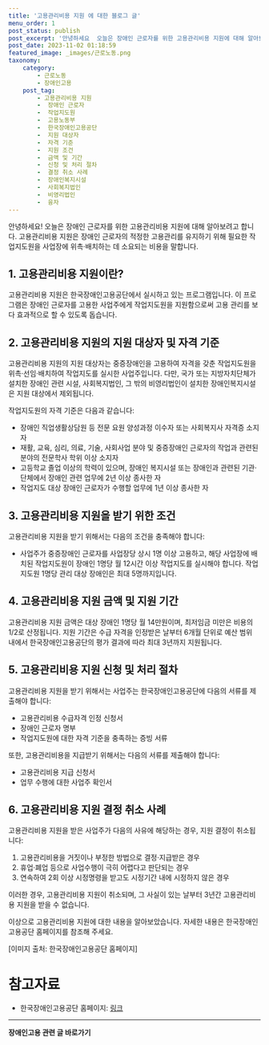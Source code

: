 ```yaml
---
title: '고용관리비용 지원 에 대한 블로그 글'
menu_order: 1
post_status: publish
post_excerpt: '안녕하세요  오늘은 장애인 근로자를 위한 고용관리비용 지원에 대해 알아보려고 합니다. 고용관리비용 지원은 장애인 근로자의 적정한 고용관리를 유지하기 위해 필요한 작업지도원을 사업장에 위촉 배치하는 데 소요되는 비용을 말합니다.'
post_date: 2023-11-02 01:18:59
featured_image: _images/근로노동.png
taxonomy:
    category:
        - 근로노동
        - 장애인고용
    post_tag:
        - 고용관리비용 지원
        -  장애인 근로자
        -  작업지도원
        -  고용노동부
        -  한국장애인고용공단
        -  지원 대상자
        -  자격 기준
        -  지원 조건
        -  금액 및 기간
        -  신청 및 처리 절차
        -  결정 취소 사례
        -  장애인복지시설
        -  사회복지법인
        -  비영리법인
        -  융자
---
```




안녕하세요! 오늘은 장애인 근로자를 위한 고용관리비용 지원에 대해 알아보려고 합니다. 고용관리비용 지원은 장애인 근로자의 적정한 고용관리를 유지하기 위해 필요한 작업지도원을 사업장에 위촉·배치하는 데 소요되는 비용을 말합니다.

## 1. 고용관리비용 지원이란?

고용관리비용 지원은 한국장애인고용공단에서 실시하고 있는 프로그램입니다. 이 프로그램은 장애인 근로자를 고용한 사업주에게 작업지도원을 지원함으로써 고용 관리를 보다 효과적으로 할 수 있도록 돕습니다.

## 2. 고용관리비용 지원의 지원 대상자 및 자격 기준

고용관리비용 지원의 지원 대상자는 중증장애인을 고용하여 자격을 갖춘 작업지도원을 위촉·선임·배치하여 작업지도를 실시한 사업주입니다. 다만, 국가 또는 지방자치단체가 설치한 장애인 관련 시설, 사회복지법인, 그 밖의 비영리법인이 설치한 장애인복지시설은 지원 대상에서 제외됩니다.

작업지도원의 자격 기준은 다음과 같습니다:
- 장애인 직업생활상담원 등 전문 요원 양성과정 이수자 또는 사회복지사 자격증 소지자
- 재활, 교육, 심리, 의료, 기술, 사회사업 분야 및 중증장애인 근로자의 작업과 관련된 분야의 전문학사 학위 이상 소지자
- 고등학교 졸업 이상의 학력이 있으며, 장애인 복지시설 또는 장애인과 관련된 기관·단체에서 장애인 관련 업무에 2년 이상 종사한 자
- 작업지도 대상 장애인 근로자가 수행할 업무에 1년 이상 종사한 자

## 3. 고용관리비용 지원을 받기 위한 조건

고용관리비용 지원을 받기 위해서는 다음의 조건을 충족해야 합니다:
- 사업주가 중증장애인 근로자를 사업장당 상시 1명 이상 고용하고, 해당 사업장에 배치된 작업지도원이 장애인 1명당 월 12시간 이상 작업지도를 실시해야 합니다. 작업지도원 1명당 관리 대상 장애인은 최대 5명까지입니다.

## 4. 고용관리비용 지원 금액 및 지원 기간

고용관리비용 지원 금액은 대상 장애인 1명당 월 14만원이며, 최저임금 미만은 비용의 1/2로 산정됩니다. 지원 기간은 수급 자격을 인정받은 날부터 6개월 단위로 예산 범위 내에서 한국장애인고용공단의 평가 결과에 따라 최대 3년까지 지원됩니다.

## 5. 고용관리비용 지원 신청 및 처리 절차

고용관리비용 지원을 받기 위해서는 사업주는 한국장애인고용공단에 다음의 서류를 제출해야 합니다:
- 고용관리비용 수급자격 인정 신청서
- 장애인 근로자 명부
- 작업지도원에 대한 자격 기준을 충족하는 증빙 서류

또한, 고용관리비용을 지급받기 위해서는 다음의 서류를 제출해야 합니다:
- 고용관리비용 지급 신청서
- 업무 수행에 대한 사업주 확인서

## 6. 고용관리비용 지원 결정 취소 사례

고용관리비용 지원을 받은 사업주가 다음의 사유에 해당하는 경우, 지원 결정이 취소됩니다:
1. 고용관리비용을 거짓이나 부정한 방법으로 결정·지급받은 경우
2. 휴업·폐업 등으로 사업수행이 극히 어렵다고 판단되는 경우
3. 연속하여 2회 이상 시정명령을 받고도 시정기간 내에 시정하지 않은 경우

이러한 경우, 고용관리비용 지원이 취소되며, 그 사실이 있는 날부터 3년간 고용관리비용 지원을 받을 수 없습니다.

이상으로 고용관리비용 지원에 대한 내용을 알아보았습니다. 자세한 내용은 한국장애인고용공단 홈페이지를 참조해 주세요.

[이미지 출처: 한국장애인고용공단 홈페이지]

# 참고자료
- 한국장애인고용공단 홈페이지: [링크](https://www.korea.kr)

<!-- wp:separator -->
<hr class="wp-block-separator has-alpha-channel-opacity"/>
<!-- /wp:separator -->

<!-- wp:group {"backgroundColor":"base","layout":{"type":"constrained"}} -->
<div class="wp-block-group has-base-background-color has-background"><!-- wp:paragraph {"align":"center","fontSize":"medium"} -->
<p class="has-text-align-center has-large-font-size"><strong>장애인고용 관련 글 바로가기</strong></p>
<!-- /wp:paragraph -->


<!-- wp:latest-posts
{"categories":[{"id":11037,"count":19,"description":"","link":"https://uknowlaw.com/category/%ec%9e%a5%ec%95%a0%ec%9d%b8%ea%b3%a0%ec%9a%a9/","name":"장애인고용","slug":"장애인고용","taxonomy":"category","parent":0,"meta":[],"_links":{"self":[{"href":"https://uknowlaw.com/wp-json/wp/v2/categories/11037"}],"collection":[{"href":"https://uknowlaw.com/wp-json/wp/v2/categories"}],"about":[{"href":"https://uknowlaw.com/wp-json/wp/v2/taxonomies/category"}],"wp:post_type":[{"href":"https://uknowlaw.com/wp-json/wp/v2/posts?categories=11037"}],"curies":[{"name":"wp","href":"https://api.w.org/{rel}","templated":true}]}}],"postsToShow":100,"excerptLength":28,"postLayout":"grid","columns":2,"featuredImageAlign":"left","featuredImageSizeSlug":"large","fontSize":"small"} /--></div>
<!-- /wp:group -->